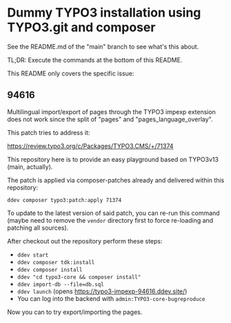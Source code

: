 # Dummy TYPO3 installation using TYPO3.git and composer

See the README.md of the "main" branch to see what's this about.

TL;DR: Execute the commands at the bottom of this README.

This README only covers the specific issue:

## 94616

Multilingual import/export of pages through the TYPO3 impexp extension
does not work since the split of "pages" and "pages_language_overlay".

This patch tries to address it:

https://review.typo3.org/c/Packages/TYPO3.CMS/+/71374

This repository here is to provide an easy playground based on 
TYPO3v13 (main, actually).

The patch is applied via composer-patches already and delivered within
this repository:

```
ddev composer typo3:patch:apply 71374
```

To update to the latest version of said patch, you can re-run this
command (maybe need to remove the `vendor` directory first to force
re-loading and patching all sources).

After checkout out the repository perform these steps:

* `ddev start`
* `ddev composer tdk:install`
* `ddev composer install`
* `ddev "cd typo3-core && composer install"`
* `ddev import-db --file=db.sql`
* `ddev launch` (opens https://typo3-impexp-94616.ddev.site/)
* You can log into the backend with `admin:TYPO3-core-bugreproduce`

Now you can to try export/importing the pages.

